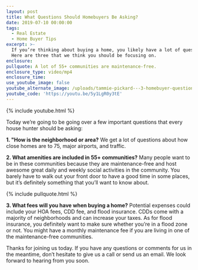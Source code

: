 ```yaml
---
layout: post
title: What Questions Should Homebuyers Be Asking?
date: 2019-07-10 00:00:00
tags:
  - Real Estate
  - Home Buyer Tips
excerpt: >-
  If you’re thinking about buying a home, you likely have a lot of questions.
  Here are three that we think you should be focusing on.
enclosure:
pullquote: A lot of 55+ communities are maintenance-free.
enclosure_type: video/mp4
enclosure_time:
use_youtube_image: false
youtube_alternate_image: /uploads/tammie-pickard---3-homebuyer-questions-to-ask-youtube.jpg
youtube_code: 'https://youtu.be/5y1LgR0y3tE'
---
```


{% include youtube.html %}

Today we’re going to be going over a few important questions that every house hunter should be asking:

**1\. "How is the neighborhood or area?** We get a lot of questions about how close homes are to 75, major airports, and traffic.&nbsp;

**2\. What amenities are included in 55+ communities?** Many people want to be in these communities because they are maintenance-free and host awesome great daily and weekly social activities in the community. You barely have to walk out your front door to have a good time in some places, but it’s definitely something that you’ll want to know about.

{% include pullquote.html %}

**3\. What fees will you have when buying a home?** Potential expenses could include your HOA fees, CDD fee, and flood insurance. CDDs come with a majority of neighborhoods and can increase your taxes. As for flood insurance, you definitely want to make sure whether you’re in a flood zone or not. You might have a monthly maintenance fee if you are living in one of the maintenance-free communities.

Thanks for joining us today. If you have any questions or comments for us in the meantime, don’t hesitate to give us a call or send us an email. We look forward to hearing from you soon.<br>&nbsp;